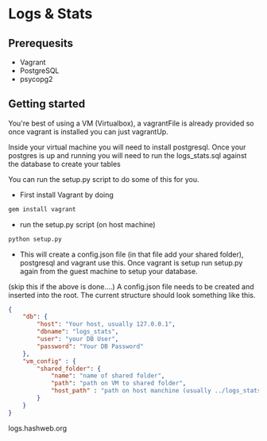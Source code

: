 Logs & Stats
======

Prerequesits
--

* Vagrant
* PostgreSQL
* psycopg2 


Getting started
--

You're best of using a VM (Virtualbox), a vagrantFile is already provided so once vagrant is installed you can just vagrantUp.

Inside your virtual machine you will need to install postgresql.
Once your postgres is up and running you will need to run the logs_stats.sql against the database to create your tables

You can run the setup.py script to do some of this for you.

* First install Vagrant by doing
```sh
gem install vagrant
```

* run the setup.py script (on host machine)
```sh
python setup.py
```

* This will create a config.json file (in that file add your shared folder), postgresql and vagrant use this. Once vagrant is setup run setup.py again from the guest machine to setup your database.

(skip this if the above is done....)
A config.json file needs to be created and inserted into the root. The current structure should look something like this.
```json
{
    "db": {
        "host": "Your host, usually 127.0.0.1",
		"dbname": "logs_stats",
		"user": "your DB User",
		"password": "Your DB Password"
    },    
    "vm_config" : {
		"shared_folder": {
			"name": "name of shared folder",
			"path": "path on VM to shared folder",
			"host_path" : "path on host manchine (usually ../logs_stats)"
		}
	}
}
```
logs.hashweb.org